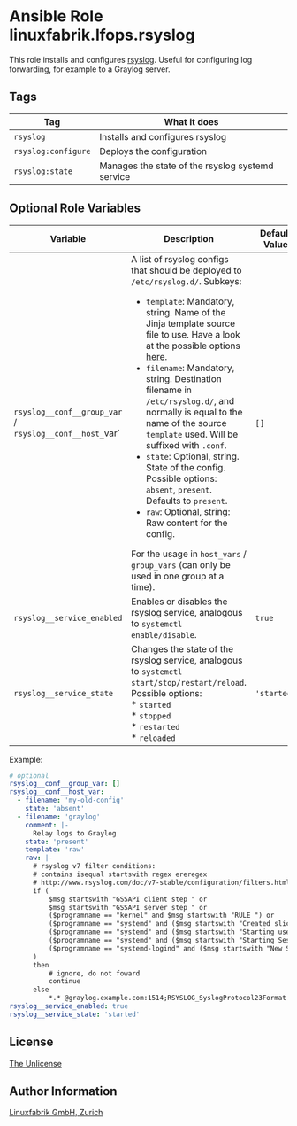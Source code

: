 # Ansible Role linuxfabrik.lfops.rsyslog

This role installs and configures [rsyslog](https://www.rsyslog.com/). Useful for configuring log forwarding, for example to a Graylog server.


## Tags

| Tag                 | What it does                                     |
| ---                 | ------------                                     |
| `rsyslog`           | Installs and configures rsyslog                  |
| `rsyslog:configure` | Deploys the configuration                        |
| `rsyslog:state`     | Manages the state of the rsyslog systemd service |


## Optional Role Variables

| Variable | Description | Default Value |
| -------- | ----------- | ------------- |
| `rsyslog__conf__group_var` /<br> `rsyslog__conf__host_`var` | A list of rsyslog configs that should be deployed to `/etc/rsyslog.d/`. Subkeys:<ul><li>`template`: Mandatory, string. Name of the Jinja template source file to use. Have a look at the possible options [here](https://github.com/Linuxfabrik/lfops/tree/main/roles/rsyslog/templates/etc/rsyslog.d/).</li> <li>`filename`: Mandatory, string. Destination filename in `/etc/rsyslog.d/`, and normally is equal to the name of the source `template` used. Will be suffixed with `.conf`.</li> <li>`state`: Optional, string. State of the config. Possible options: `absent`, `present`. Defaults to `present`.</li> <li>`raw`: Optional, string: Raw content for the config.</li></ul> For the usage in `host_vars` / `group_vars` (can only be used in one group at a time). | `[]` |
| `rsyslog__service_enabled` | Enables or disables the rsyslog service, analogous to `systemctl enable/disable`. | `true` |
| `rsyslog__service_state` | Changes the state of the rsyslog service, analogous to `systemctl start/stop/restart/reload`. Possible options:<br> * `started`<br> * `stopped`<br> * `restarted`<br> * `reloaded` | `'started'` |

Example:
```yaml
# optional
rsyslog__conf__group_var: []
rsyslog__conf__host_var:
  - filename: 'my-old-config'
    state: 'absent'
  - filename: 'graylog'
    comment: |-
      Relay logs to Graylog
    state: 'present'
    template: 'raw'
    raw: |-
      # rsyslog v7 filter conditions:
      # contains isequal startswith regex ereregex
      # http://www.rsyslog.com/doc/v7-stable/configuration/filters.html
      if (
          $msg startswith "GSSAPI client step " or
          $msg startswith "GSSAPI server step " or
          ($programname == "kernel" and $msg startswith "RULE ") or
          ($programname == "systemd" and ($msg startswith "Created slice " or $msg startswith "Removed slice ")) or
          ($programname == "systemd" and ($msg startswith "Starting user-" or $msg startswith "Stopping user-")) or
          ($programname == "systemd" and ($msg startswith "Starting Session " or $msg startswith "Started Session ")) or
          ($programname == "systemd-logind" and ($msg startswith "New Session " or $msg startswith "Removed Session "))
      )
      then
          # ignore, do not foward
          continue
      else
          *.* @graylog.example.com:1514;RSYSLOG_SyslogProtocol23Format
rsyslog__service_enabled: true
rsyslog__service_state: 'started'
```


## License

[The Unlicense](https://unlicense.org/)


## Author Information

[Linuxfabrik GmbH, Zurich](https://www.linuxfabrik.ch)
